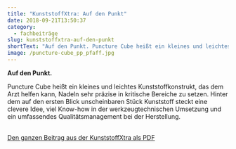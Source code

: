 ```yaml
---
title: "KunststoffXtra: Auf den Punkt"
date: 2018-09-21T13:50:37
category:
  - fachbeiträge
slug: kunststoffxtra-auf-den-punkt
shortText: "Auf den Punkt. Puncture Cube heißt ein kleines und leichtes Kunststoffkonstrukt, das dem Arzt helfen kann, Nadeln sehr präzise in kritische Bereiche zu setzen."
image: /puncture-cube_pp_pfaff.jpg
---
```


<p><strong>Auf den Punkt.</strong></p>

Puncture Cube heißt ein kleines und leichtes Kunststoffkonstrukt, das dem Arzt helfen kann, Nadeln sehr präzise in kritische Bereiche zu setzen. Hinter dem auf den ersten Blick unscheinbaren Stück Kunststoff steckt eine clevere Idee, viel Know-how in der werkzeugtechnischen Umsetzung und ein umfassendes Qualitätsmanagement bei der Herstellung.</p>

<p><a href="/downloads/KunststoffXtra_1809.pdf" target="_blank" rel="noreferrer noopener" aria-label=" (öffnet in neuem Tab)"><br>Den ganzen Beitrag aus der KunststoffXtra als PDF</a></p>

</p>
